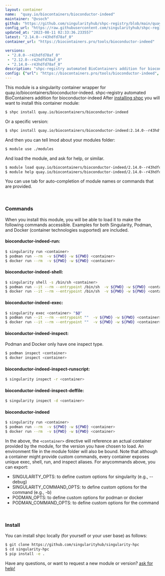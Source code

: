 ```yaml
---
layout: container
name:  "quay.io/biocontainers/bioconductor-indeed"
maintainer: "@vsoch"
github: "https://github.com/singularityhub/shpc-registry/blob/main/quay.io/biocontainers/bioconductor-indeed/container.yaml"
config_url: "https://raw.githubusercontent.com/singularityhub/shpc-registry/main/quay.io/biocontainers/bioconductor-indeed/container.yaml"
updated_at: "2023-08-11 02:33:36.233557"
latest: "2.14.0--r43hdfd78af_0"
container_url: "https://biocontainers.pro/tools/bioconductor-indeed"

versions:
 - "2.8.0--r41hdfd78af_0"
 - "2.12.0--r42hdfd78af_0"
 - "2.14.0--r43hdfd78af_0"
description: "shpc-registry automated BioContainers addition for bioconductor-indeed"
config: {"url": "https://biocontainers.pro/tools/bioconductor-indeed", "maintainer": "@vsoch", "description": "shpc-registry automated BioContainers addition for bioconductor-indeed", "latest": {"2.14.0--r43hdfd78af_0": "sha256:b58b4eff71b42c923400fce826b4198b34e48e139a34580b273025a8ffb03bda"}, "tags": {"2.8.0--r41hdfd78af_0": "sha256:242069ddbf06ff7a476c69024e2b31103a3cb08aa6e57b83e92e96dc9bf6f7dd", "2.12.0--r42hdfd78af_0": "sha256:5011969f21abba2c3aeb21a55d82840c8a167b1118f1949f0610a79ccf9009b5", "2.14.0--r43hdfd78af_0": "sha256:b58b4eff71b42c923400fce826b4198b34e48e139a34580b273025a8ffb03bda"}, "docker": "quay.io/biocontainers/bioconductor-indeed"}
---
```


This module is a singularity container wrapper for quay.io/biocontainers/bioconductor-indeed.
shpc-registry automated BioContainers addition for bioconductor-indeed
After [installing shpc](#install) you will want to install this container module:


```bash
$ shpc install quay.io/biocontainers/bioconductor-indeed
```

Or a specific version:

```bash
$ shpc install quay.io/biocontainers/bioconductor-indeed:2.14.0--r43hdfd78af_0
```

And then you can tell lmod about your modules folder:

```bash
$ module use ./modules
```

And load the module, and ask for help, or similar.

```bash
$ module load quay.io/biocontainers/bioconductor-indeed/2.14.0--r43hdfd78af_0
$ module help quay.io/biocontainers/bioconductor-indeed/2.14.0--r43hdfd78af_0
```

You can use tab for auto-completion of module names or commands that are provided.

<br>

### Commands

When you install this module, you will be able to load it to make the following commands accessible.
Examples for both Singularity, Podman, and Docker (container technologies supported) are included.

#### bioconductor-indeed-run:

```bash
$ singularity run <container>
$ podman run --rm  -v ${PWD} -w ${PWD} <container>
$ docker run --rm  -v ${PWD} -w ${PWD} <container>
```

#### bioconductor-indeed-shell:

```bash
$ singularity shell -s /bin/sh <container>
$ podman run --it --rm --entrypoint /bin/sh  -v ${PWD} -w ${PWD} <container>
$ docker run --it --rm --entrypoint /bin/sh  -v ${PWD} -w ${PWD} <container>
```

#### bioconductor-indeed-exec:

```bash
$ singularity exec <container> "$@"
$ podman run --it --rm --entrypoint ""  -v ${PWD} -w ${PWD} <container> "$@"
$ docker run --it --rm --entrypoint ""  -v ${PWD} -w ${PWD} <container> "$@"
```

#### bioconductor-indeed-inspect:

Podman and Docker only have one inspect type.

```bash
$ podman inspect <container>
$ docker inspect <container>
```

#### bioconductor-indeed-inspect-runscript:

```bash
$ singularity inspect -r <container>
```

#### bioconductor-indeed-inspect-deffile:

```bash
$ singularity inspect -d <container>
```



#### bioconductor-indeed

```bash
$ singularity run <container>
$ podman run --rm  -v ${PWD} -w ${PWD} <container>
$ docker run --rm  -v ${PWD} -w ${PWD} <container>
```


In the above, the `<container>` directive will reference an actual container provided
by the module, for the version you have chosen to load. An environment file in the
module folder will also be bound. Note that although a container
might provide custom commands, every container exposes unique exec, shell, run, and
inspect aliases. For anycommands above, you can export:

 - SINGULARITY_OPTS: to define custom options for singularity (e.g., --debug)
 - SINGULARITY_COMMAND_OPTS: to define custom options for the command (e.g., -b)
 - PODMAN_OPTS: to define custom options for podman or docker
 - PODMAN_COMMAND_OPTS: to define custom options for the command

<br>

### Install

You can install shpc locally (for yourself or your user base) as follows:

```bash
$ git clone https://github.com/singularityhub/singularity-hpc
$ cd singularity-hpc
$ pip install -e .
```

Have any questions, or want to request a new module or version? [ask for help!](https://github.com/singularityhub/singularity-hpc/issues)